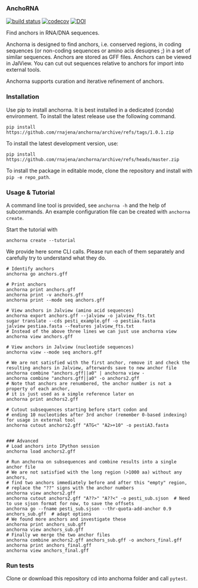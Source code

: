 ### AnchoRNA
[![build status](https://github.com/rnajena/anchorna/workflows/tests/badge.svg)](https://github.com/rnajena/anchorna/actions)
[![codecov](https://codecov.io/gh/rnajena/anchorna/branch/master/graph/badge.svg)](https://codecov.io/gh/rnajena/anchorna)
[![DOI](https://zenodo.org/badge/DOI/10.5281/zenodo.12190267.svg)](https://doi.org/10.5281/zenodo.12190267)

Find anchors in RNA/DNA sequences.

Anchorna is designed to find anchors, i.e. conserved regions, in coding sequences (or non-coding sequences or amino acis desuqnes ;) in a set of similar sequences. Anchors are stored as GFF files.
Anchors can be viewed in JalView. You can cut out sequences relative to anchors for import into external tools.

Anchorna supports curation and iterative refinement of anchors.

### Installation

Use pip to install anchorna. It is best installed in a dedicated (conda) environment.
To install the latest release use the following command.

```
pip install https://github.com/rnajena/anchorna/archive/refs/tags/1.0.1.zip
```

To install the latest development version, use:

```
pip install https://github.com/rnajena/anchorna/archive/refs/heads/master.zip
```

To install the package in editable mode, clone the repository and install with `pip -e repo_path`.

### Usage & Tutorial

A command line tool is provided, see `anchorna -h` and the help of subcommands. An example configuration file can be created with `anchorna create`.

Start the tutorial with

```
anchorna create --tutorial
```

We provide here some CLI calls. Please run each of them separately and carefully try to understand what they do.

```
# Identify anchors
anchorna go anchors.gff

# Print anchors
anchorna print anchors.gff
anchorna print -v anchors.gff
anchorna print --mode seq anchors.gff

# View anchors in Jalview (amino acid sequences)
anchorna export anchors.gff --jalview -o jalview_fts.txt
sugar translate --cds pesti_example.gff -o pestiaa.fasta
jalview pestiaa.fasta --features jalview_fts.txt
# Instead of the above three lines we can just use anchorna view
anchorna view anchors.gff

# View anchors in Jalview (nucleotide sequences)
anchorna view --mode seq anchors.gff

# We are not satisfied with the first anchor, remove it and check the resulting anchors in Jalview, afterwards save to new anchor file
anchorna combine "anchors.gff||a0" | anchorna view -
anchorna combine "anchors.gff||a0" -o anchors2.gff
# Note that anchors are renumbered, the anchor number is not a property of each anchor,
# it is just used as a simple reference later on
anchorna print anchors2.gff

# Cutout subsequences starting before start codon and
# ending 10 nucleotides after 3rd anchor (remember 0-based indexing) for usage in external tool
anchorna cutout anchors2.gff "ATG<" "A2>+10" -o pestiA3.fasta


### Advanced
# Load anchors into IPython session
anchorna load anchors2.gff

# Run anchorna on subsequences and combine results into a single anchor file
# We are not satisfied with the long region (>1000 aa) without any anchors,
# find two anchors immediately before and after this "empty" region,
# replace the "??" signs with the anchor numbers
anchorna view anchors2.gff
anchorna cutout anchors2.gff "A??>" "A??<" -o pesti_sub.sjson  # Need to use sjson format for now, to save the offsets
anchorna go --fname pesti_sub.sjson --thr-quota-add-anchor 0.9 anchors_sub.gff  # adapt options
# We found more anchors and investigate these
anchorna print anchors_sub.gff
anchorna view anchors_sub.gff
# Finally we merge the two anchor files
anchorna combine anchors2.gff anchors_sub.gff -o anchors_final.gff
anchorna print anchors_final.gff
anchorna view anchors_final.gff
```

### Run tests

Clone or download this repository cd into anchorna folder and call `pytest`.
